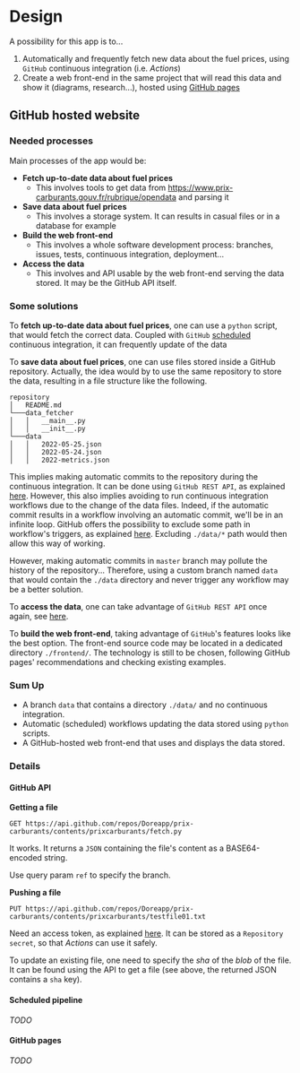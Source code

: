 # Design

A possibility for this app is to...
1. Automatically and frequently fetch new data about the fuel prices, using `GitHub` continuous integration (i.e. *Actions*)
2. Create a web front-end in the same project that will read this data and show it (diagrams, research...), hosted using [GitHub pages](https://pages.github.com/)

## GitHub hosted website

### Needed processes

Main processes of the app would be:

- **Fetch up-to-date data about fuel prices**
  - This involves tools to get data from https://www.prix-carburants.gouv.fr/rubrique/opendata and parsing it
- **Save data about fuel prices**
  - This involves a storage system. It can results in casual files or in a database for example
- **Build the web front-end**
  - This involves a whole software development process: branches, issues, tests, continuous integration, deployment...
- **Access the data**
  - This involves and API usable by the web front-end serving the data stored. It may be the GitHub API itself.

### Some solutions

To **fetch up-to-date data about fuel prices**, one can use a `python` script, that would fetch the correct data.
Coupled with `GitHub` [scheduled](https://docs.github.com/en/actions/using-workflows/events-that-trigger-workflows#schedule) continuous integration, it can frequently update of the data

To **save data about fuel prices**, one can use files stored inside a GitHub repository. Actually, the idea would by to use the same repository to store the data, resulting in a file structure like the following.

```
repository
│   README.md
└───data_fetcher
│   │   __main__.py
│   │   __init__.py
└───data
│   │   2022-05-25.json
│   │   2022-05-24.json
│   │   2022-metrics.json
```

This implies making automatic commits to the repository during the continuous integration. It can be done using `GitHub REST API`, as explained [here](https://docs.github.com/en/rest/repos/contents#create-or-update-file-contents).
However, this also implies avoiding to run continuous integration workflows due to the change of the data files. Indeed, if the automatic commit results in a workflow involving an automatic commit, we'll be in an infinite loop. GitHub offers the possibility to exclude some path in workflow's triggers, as explained [here](https://docs.github.com/en/actions/using-workflows/workflow-syntax-for-github-actions#example-excluding-paths). Excluding `./data/*` path would then allow this way of working.

However, making automatic commits in `master` branch may pollute the history of the repository... Therefore, using a custom branch named `data` that would contain the `./data` directory and never trigger any workflow may be a better solution.

To **access the data**, one can take advantage of `GitHub REST API` once again, see [here](https://docs.github.com/en/rest/repos/contents#get-repository-content).

To **build the web front-end**, taking advantage of `GitHub`'s features looks like the best option. The front-end source code may be located in a dedicated directory `./frontend/`. The technology is still to be chosen, following GitHub pages' recommendations and checking existing examples.

### Sum Up

- A branch `data` that contains a directory `./data/` and no continuous integration.
- Automatic (scheduled) workflows updating the data stored using `python` scripts.
- A GitHub-hosted web front-end that uses and displays the data stored.

### Details

#### GitHub API

**Getting a file**

```
GET https://api.github.com/repos/Doreapp/prix-carburants/contents/prixcarburants/fetch.py
```

It works.
It returns a `JSON` containing the file's content as a BASE64-encoded string.

Use query param `ref` to specify the branch.

**Pushing a file**

```
PUT https://api.github.com/repos/Doreapp/prix-carburants/contents/prixcarburants/testfile01.txt
```

Need an access token, as explained [here](https://docs.github.com/en/rest/overview/other-authentication-methods#via-oauth-and-personal-access-tokens). It can be stored as a `Repository secret`, so that *Actions* can use it safely.

To update an existing file, one need to specify the *sha* of the *blob* of the file. It can be found using the API to get a file (see above, the returned JSON contains a `sha` key).

#### Scheduled pipeline

*TODO*

#### GitHub pages

*TODO*
